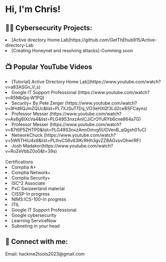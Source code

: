 <h1>Hi, I'm Chris! <br/>

<h2>👨‍💻 Cybersecurity Projects:</h2>

<li>[Active directory Home Lab]https://github.com/GetThEhub915/Active-directory-Lab<br>
<li>[Creating Honeynet and resolving attacks]-Comming soon

<h2>📺 Popular YouTube Videos</h2>
<li>[Tutorial] Active Directory Home Lab](https://www.youtube.com/watch?v=a83ASGn_V_s) <br>
<li>Google IT Support Professional (https://www.youtube.com/watch?v=R5MbQq-W1PQ)<br>
<li>Security+ By Pete Zerger (https://www.youtube.com/watch?v=9Hd8QJmZQUc&list=PL7XJSuT7Dq_VD3eHXQf3Ld2ceBSFCayns)<br>
<li>Professor Messer (https://www.youtube.com/watch?v=As6g6IXcVa4&list=PLG49S3nxzAnlCJiCrOYuRYb6cne864a7G)<br>
<li>Professor Messer (https://www.youtube.com/watch?v=87t6P5ZHTP0&list=PLG49S3nxzAnnOmvg5UGVenB_qQgsh01uC)<br>
<li>NetworkChuck (https://www.youtube.com/watch?v=5WfiTHiU4x8&list=PLIhvC56v63IKrRHh3gvZZBAGvsvOhwrRF}<br>
<li>Josh Madakor(https://www.youtube.com/watch?v=RoZeVbbZ0o0&t=39s)</li></li><br>


</h2> Certifications</h2><br>
<li>Comptia A+<br>
<li>Comptia Network+<br>
<li>Comptia Security+<br>
<li>ISC^2 Associate<br>
<li>PxC Swizeerland material<br>
<li>CISSP-In progress</br>
<li>NIMS:ICS-100-In progress</li>
<li>ITIL<br>
<li>Google IT Support Professional 
<li>Google cybersecurity
<li>Learning ServiceNow
<li>Subneting in your head

  <h2> 🤳 Connect with me:</h2>
Email: hackme2tools2023@gmail.com<br>

[linkedin]: https://www.linkedin.com/feed/?lipi=urn%3Ali%3Apage%3Ad_flagship3_profile_view_base%3BoySj5Gy%2FR9qi4YxjmCFaGw%3D%3D
